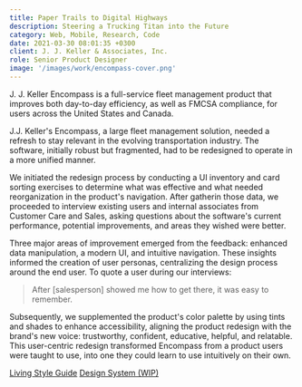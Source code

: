 ```yaml
---
title: Paper Trails to Digital Highways
description: Steering a Trucking Titan into the Future
category: Web, Mobile, Research, Code
date: 2021-03-30 08:01:35 +0300
client: J. J. Keller & Associates, Inc.
role: Senior Product Designer
image: '/images/work/encompass-cover.png'
---
```


J. J. Keller Encompass is a full-service fleet management product that improves both day-to-day efficiency, as well as FMCSA compliance, for users across the United States and Canada.

<!-- <div class="gallery-box">
  <div class="gallery">
    <img src="/images/work/encompass-cover.png" loading="lazy" alt="Project">
    <img src="/images/work/encompass-cover.png" loading="lazy" alt="Project">  </div>
  <em>Photo by <a href="https://www.freepik.com/" target="_blank">Freepik</a></em>
</div> -->

J.J. Keller's Encompass, a large fleet management solution, needed a refresh to stay relevant in the evolving transportation industry. The software, initially robust but fragmented, had to be redesigned to operate in a more unified manner.

We initiated the redesign process by conducting a UI inventory and card sorting exercises to determine what was effective and what needed reorganization in the product's navigation. After gatherin those data, we proceeded to interview existing users and internal associates from Customer Care and Sales, asking questions about the software's current performance, potential improvements, and areas they wished were better.

Three major areas of improvement emerged from the feedback: enhanced data manipulation, a modern UI, and intuitive navigation. These insights informed the creation of user personas, centralizing the design process around the end user. To quote a user during our interviews:

> After &#91;salesperson&#93; showed me how to get there, it was easy to remember.

Subsequently, we supplemented the product's color palette by using tints and shades to enhance accessibility, aligning the product redesign with the brand's new voice: trustworthy, confident, educative, helpful, and relatable. This user-centric redesign transformed Encompass from a product users were taught to use, into one they could learn to use intuitively on their own.

<a href="https://jjk-themes.azurewebsites.net/themes/styleguide/index.php" class="button button--primary" target="_blank">Living Style Guide</a> <a href="https://www.figma.com/file/lh0TJK3jTlLQ3wowNaLmaE/Encompass-Design-System?type=design&node-id=243-932&mode=design" class="button button--primary" target="_blank">Design System (WIP)</a>